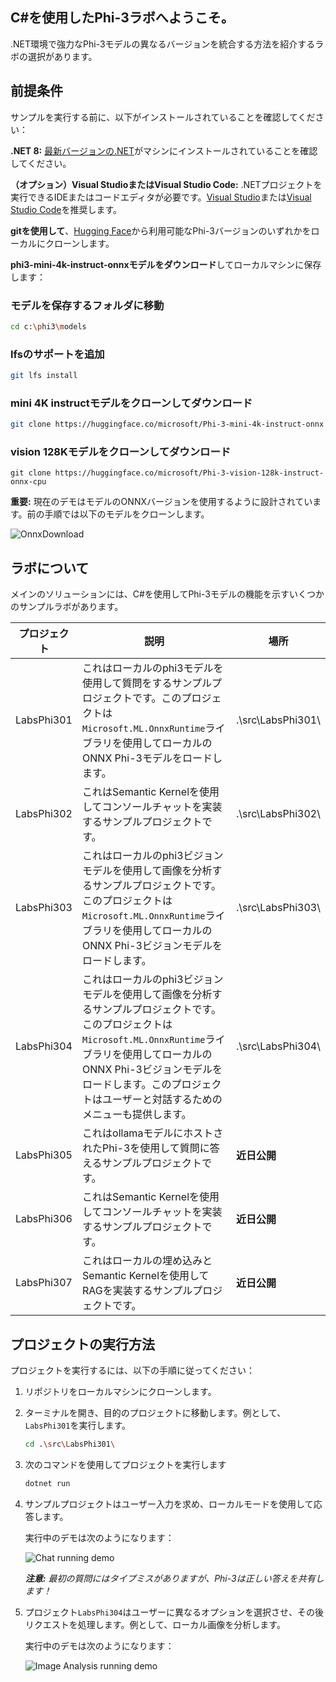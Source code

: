 ## C#を使用したPhi-3ラボへようこそ。

.NET環境で強力なPhi-3モデルの異なるバージョンを統合する方法を紹介するラボの選択があります。

## 前提条件
サンプルを実行する前に、以下がインストールされていることを確認してください：

**.NET 8:** [最新バージョンの.NET](https://dotnet.microsoft.com/download/dotnet/8.0?WT.mc_id=aiml-137032-kinfeylo)がマシンにインストールされていることを確認してください。

**（オプション）Visual StudioまたはVisual Studio Code:** .NETプロジェクトを実行できるIDEまたはコードエディタが必要です。[Visual Studio](https://visualstudio.microsoft.com/)または[Visual Studio Code](https://code.visualstudio.com?WT.mc_id=aiml-137032-kinfeylo)を推奨します。

**gitを使用して**、[Hugging Face](https://huggingface.co)から利用可能なPhi-3バージョンのいずれかをローカルにクローンします。

**phi3-mini-4k-instruct-onnxモデルをダウンロード**してローカルマシンに保存します：

### モデルを保存するフォルダに移動
```bash
cd c:\phi3\models
```
### lfsのサポートを追加
```bash
git lfs install
```
### mini 4K instructモデルをクローンしてダウンロード
```bash
git clone https://huggingface.co/microsoft/Phi-3-mini-4k-instruct-onnx
```

### vision 128Kモデルをクローンしてダウンロード
```
git clone https://huggingface.co/microsoft/Phi-3-vision-128k-instruct-onnx-cpu
```
**重要:** 現在のデモはモデルのONNXバージョンを使用するように設計されています。前の手順では以下のモデルをクローンします。

![OnnxDownload](../../../../../imgs/07/00/DownloadOnnx.png)

## ラボについて

メインのソリューションには、C#を使用してPhi-3モデルの機能を示すいくつかのサンプルラボがあります。

| プロジェクト | 説明 | 場所 |
| ------------ | ----------- | -------- |
| LabsPhi301    | これはローカルのphi3モデルを使用して質問をするサンプルプロジェクトです。このプロジェクトは`Microsoft.ML.OnnxRuntime`ライブラリを使用してローカルのONNX Phi-3モデルをロードします。 | .\src\LabsPhi301\ |
| LabsPhi302    | これはSemantic Kernelを使用してコンソールチャットを実装するサンプルプロジェクトです。 | .\src\LabsPhi302\ |
| LabsPhi303 | これはローカルのphi3ビジョンモデルを使用して画像を分析するサンプルプロジェクトです。このプロジェクトは`Microsoft.ML.OnnxRuntime`ライブラリを使用してローカルのONNX Phi-3ビジョンモデルをロードします。 | .\src\LabsPhi303\ |
| LabsPhi304 | これはローカルのphi3ビジョンモデルを使用して画像を分析するサンプルプロジェクトです。このプロジェクトは`Microsoft.ML.OnnxRuntime`ライブラリを使用してローカルのONNX Phi-3ビジョンモデルをロードします。このプロジェクトはユーザーと対話するためのメニューも提供します。 | .\src\LabsPhi304\ |
| LabsPhi305 | これはollamaモデルにホストされたPhi-3を使用して質問に答えるサンプルプロジェクトです。 |**近日公開**|
| LabsPhi306 | これはSemantic Kernelを使用してコンソールチャットを実装するサンプルプロジェクトです。 |**近日公開**|
| LabsPhi307  | これはローカルの埋め込みとSemantic Kernelを使用してRAGを実装するサンプルプロジェクトです。 |**近日公開**|

## プロジェクトの実行方法

プロジェクトを実行するには、以下の手順に従ってください：
1. リポジトリをローカルマシンにクローンします。

1. ターミナルを開き、目的のプロジェクトに移動します。例として、`LabsPhi301`を実行します。
    ```bash
    cd .\src\LabsPhi301\
    ```

1. 次のコマンドを使用してプロジェクトを実行します
    ```bash
    dotnet run
    ```

1. サンプルプロジェクトはユーザー入力を求め、ローカルモードを使用して応答します。

    実行中のデモは次のようになります：

    ![Chat running demo](../../../../../imgs/07/00/SampleConsole.gif)

    ***注意:** 最初の質問にはタイプミスがありますが、Phi-3は正しい答えを共有します！*

1. プロジェクト`LabsPhi304`はユーザーに異なるオプションを選択させ、その後リクエストを処理します。例として、ローカル画像を分析します。

    実行中のデモは次のようになります：

    ![Image Analysis running demo](../../../../../imgs/07/00/SampleVisionConsole.gif)

